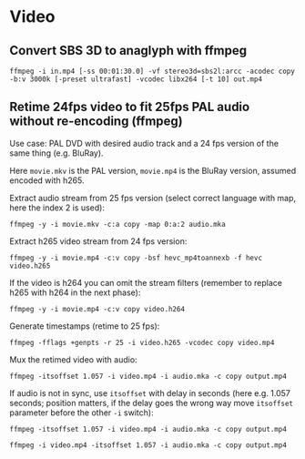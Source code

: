 # Video

## Convert SBS 3D to anaglyph with ffmpeg

```
ffmpeg -i in.mp4 [-ss 00:01:30.0] -vf stereo3d=sbs2l:arcc -acodec copy -b:v 3000k [-preset ultrafast] -vcodec libx264 [-t 10] out.mp4
```

## Retime 24fps video to fit 25fps PAL audio without re-encoding (ffmpeg)

Use case: PAL DVD with desired audio track and a 24 fps version of the same thing (e.g. BluRay).

Here `movie.mkv` is the PAL version, `movie.mp4` is the BluRay version, assumed encoded with h265.

Extract audio stream from 25 fps version (select correct language with map, here the index 2 is used):

```
ffmpeg -y -i movie.mkv -c:a copy -map 0:a:2 audio.mka
```

Extract h265 video stream from 24 fps version:

```
ffmpeg -y -i movie.mp4 -c:v copy -bsf hevc_mp4toannexb -f hevc video.h265
```

If the video is h264 you can omit the stream filters (remember to replace h265 with h264 in the next phase):

```
ffmpeg -y -i movie.mp4 -c:v copy video.h264
```

Generate timestamps (retime to 25 fps):

```
ffmpeg -fflags +genpts -r 25 -i video.h265 -vcodec copy video.mp4
```

Mux the retimed video with audio:

```
ffmpeg -itsoffset 1.057 -i video.mp4 -i audio.mka -c copy output.mp4
```

If audio is not in sync, use `itsoffset` with delay in seconds (here e.g. 1.057 seconds; position matters, if the delay goes the wrong way move `itsoffset` parameter before the other `-i` switch):

```
ffmpeg -itsoffset 1.057 -i video.mp4 -i audio.mka -c copy output.mp4
```

```
ffmpeg -i video.mp4 -itsoffset 1.057 -i audio.mka -c copy output.mp4
```
